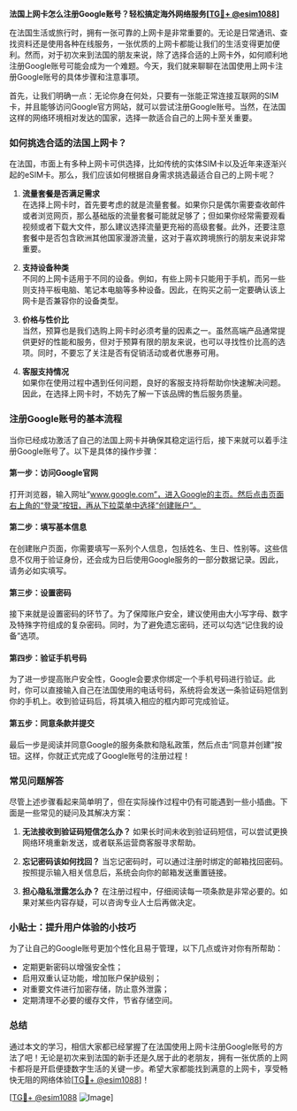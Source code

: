 **法国上网卡怎么注册Google账号？轻松搞定海外网络服务[[TG💪+ @esim1088](https://t.me/s/esim1088)]**

在法国生活或旅行时，拥有一张可靠的上网卡是非常重要的。无论是日常通讯、查找资料还是使用各种在线服务，一张优质的上网卡都能让我们的生活变得更加便利。然而，对于初次来到法国的朋友来说，除了选择合适的上网卡外，如何顺利地注册Google账号可能会成为一个难题。今天，我们就来聊聊在法国使用上网卡注册Google账号的具体步骤和注意事项。

首先，让我们明确一点：无论你身在何处，只要有一张能正常连接互联网的SIM卡，并且能够访问Google官方网站，就可以尝试注册Google账号。当然，在法国这样的网络环境相对发达的国家，选择一款适合自己的上网卡至关重要。

### 如何挑选合适的法国上网卡？

在法国，市面上有多种上网卡可供选择，比如传统的实体SIM卡以及近年来逐渐兴起的eSIM卡。那么，我们应该如何根据自身需求挑选最适合自己的上网卡呢？

1. **流量套餐是否满足需求**  
   在选择上网卡时，首先要考虑的就是流量套餐。如果你只是偶尔需要查收邮件或者浏览网页，那么基础版的流量套餐可能就足够了；但如果你经常需要观看视频或者下载大文件，那么建议选择流量更充裕的高级套餐。此外，还要注意套餐中是否包含欧洲其他国家漫游流量，这对于喜欢跨境旅行的朋友来说非常重要。

2. **支持设备种类**  
   不同的上网卡适用于不同的设备。例如，有些上网卡只能用于手机，而另一些则支持平板电脑、笔记本电脑等多种设备。因此，在购买之前一定要确认该上网卡是否兼容你的设备类型。

3. **价格与性价比**  
   当然，预算也是我们选购上网卡时必须考量的因素之一。虽然高端产品通常提供更好的性能和服务，但对于预算有限的朋友来说，也可以寻找性价比高的选项。同时，不要忘了关注是否有促销活动或者优惠券可用。

4. **客服支持情况**  
   如果你在使用过程中遇到任何问题，良好的客服支持将帮助你快速解决问题。因此，在选择上网卡时，不妨先了解一下该品牌的售后服务质量。

### 注册Google账号的基本流程

当你已经成功激活了自己的法国上网卡并确保其稳定运行后，接下来就可以着手注册Google账号了。以下是具体的操作步骤：

#### 第一步：访问Google官网
打开浏览器，输入网址“www.google.com”，进入Google的主页。然后点击页面右上角的“登录”按钮，再从下拉菜单中选择“创建账户”。

#### 第二步：填写基本信息
在创建账户页面，你需要填写一系列个人信息，包括姓名、生日、性别等。这些信息不仅用于验证身份，还会成为日后使用Google服务的一部分数据记录。因此，请务必如实填写。

#### 第三步：设置密码
接下来就是设置密码的环节了。为了保障账户安全，建议使用由大小写字母、数字及特殊字符组成的复杂密码。同时，为了避免遗忘密码，还可以勾选“记住我的设备”选项。

#### 第四步：验证手机号码
为了进一步提高账户安全性，Google会要求你绑定一个手机号码进行验证。此时，你可以直接输入自己在法国使用的电话号码，系统将会发送一条验证码短信到你的手机上。收到验证码后，将其填入相应的框内即可完成验证。

#### 第五步：同意条款并提交
最后一步是阅读并同意Google的服务条款和隐私政策，然后点击“同意并创建”按钮。这样，你就正式完成了Google账号的注册过程！

### 常见问题解答

尽管上述步骤看起来简单明了，但在实际操作过程中仍有可能遇到一些小插曲。下面是一些常见的疑问及其解决方案：

1. **无法接收到验证码短信怎么办？**
   如果长时间未收到验证码短信，可以尝试更换网络环境重新发送，或者联系运营商客服寻求帮助。

2. **忘记密码该如何找回？**
   当忘记密码时，可以通过注册时绑定的邮箱找回密码。按照提示输入相关信息后，系统会向你的邮箱发送重置链接。

3. **担心隐私泄露怎么办？**
   在注册过程中，仔细阅读每一项条款是非常必要的。如果对某些内容存疑，可以咨询专业人士后再做决定。

### 小贴士：提升用户体验的小技巧

为了让自己的Google账号更加个性化且易于管理，以下几点或许对你有所帮助：

- 定期更新密码以增强安全性；
- 启用双重认证功能，增加账户保护级别；
- 对重要文件进行加密存储，防止意外泄露；
- 定期清理不必要的缓存文件，节省存储空间。

### 总结

通过本文的学习，相信大家都已经掌握了在法国使用上网卡注册Google账号的方法了吧！无论是初次来到法国的新手还是久居于此的老朋友，拥有一张优质的上网卡都将是开启便捷数字生活的关键一步。希望大家都能找到满意的上网卡，享受畅快无阻的网络体验[[TG💪+ @esim1088](https://t.me/s/esim1088)]！

[[TG💪+ @esim1088](https://t.me/s/esim1088) ![Image](https://i.postimg.cc/4NQfJmqS/Snipaste-2025-05-13-00-14-12.png)]